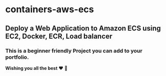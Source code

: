# containers-aws-ecs


## Deploy a Web Application to Amazon ECS using EC2, Docker, ECR, Load balancer


### This is a beginner friendly Project you can add to your portfolio.


**Wishing you all the best** ❤ 🤗